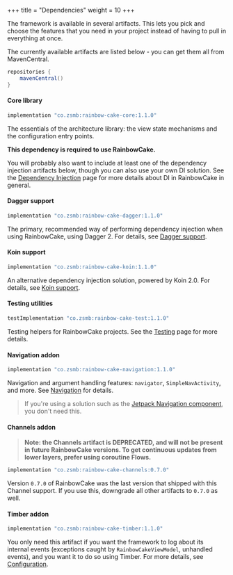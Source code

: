 +++
title = "Dependencies"
weight = 10
+++

The framework is available in several artifacts. This lets you pick and choose the features that you need in your project instead of having to pull in everything at once.

The currently available artifacts are listed below - you can get them all from MavenCentral.

```groovy
repositories {
    mavenCentral()
}
```

#### Core library

```groovy
implementation "co.zsmb:rainbow-cake-core:1.1.0"
```

The essentials of the architecture library: the view state mechanisms and the configuration entry points.

**This dependency is required to use RainbowCake.**

You will probably also want to include at least one of the dependency injection artifacts below, though you can also use your own DI solution. See the [Dependency Injection](/features/dependency-injection/) page for more details about DI in RainbowCake in general.

#### Dagger support

```groovy
implementation "co.zsmb:rainbow-cake-dagger:1.1.0"
```

The primary, recommended way of performing dependency injection when using RainbowCake, using Dagger 2. For details, see [Dagger support](/features/dagger-support/).

#### Koin support

```groovy
implementation "co.zsmb:rainbow-cake-koin:1.1.0"
```

An alternative dependency injection solution, powered by Koin 2.0. For details, see [Koin support](/features/koin-support/).

#### Testing utilities

```groovy
testImplementation "co.zsmb:rainbow-cake-test:1.1.0"
```

Testing helpers for RainbowCake projects. See the [Testing](/features/testing/) page for more details.

#### Navigation addon

```groovy
implementation "co.zsmb:rainbow-cake-navigation:1.1.0"
```

Navigation and argument handling features: `navigator`, `SimpleNavActivity`, and more. See [Navigation](/features/navigation/) for details.

>If you're using a solution such as the [Jetpack Navigation component](https://developer.android.com/guide/navigation/navigation-getting-started), you don't need this.

#### Channels addon

>**Note: the Channels artifact is DEPRECATED, and will not be present in future RainbowCake versions. To get continuous updates from lower layers, prefer using coroutine Flows.**

```groovy
implementation "co.zsmb:rainbow-cake-channels:0.7.0"
```

Version `0.7.0` of RainbowCake was the last version that shipped with this Channel support. If you use this, downgrade all other artifacts to `0.7.0` as well.

#### Timber addon

```groovy
implementation "co.zsmb:rainbow-cake-timber:1.1.0"
```

You only need this artifact if you want the framework to log about its internal events (exceptions caught by `RainbowCakeViewModel`, unhandled events), and you want it to do so using Timber. For more details, see [Configuration](/features/configuration/).
